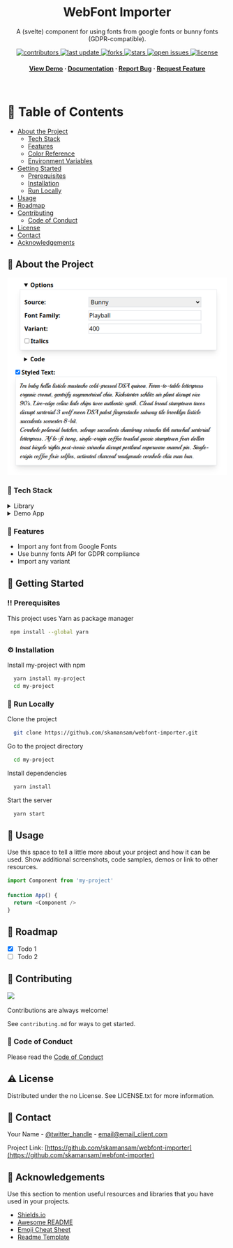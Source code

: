 <!--
Hey, thanks for using the awesome-readme-template template.  
If you have any enhancements, then fork this project and create a pull request 
or just open an issue with the label "enhancement".

Don't forget to give this project a star for additional support ;)
Maybe you can mention me or this repo in the acknowledgements too
-->

<!--
This README is a slimmed down version of the original one.
Removed sections:
- Screenshots
- Running Test
- Deployment
- FAQ
-->

<div align="center">

  <!-- <img src="https://raw.githubusercontent.com/skamansam/webfont-importer/sveltekit/screenshot.png" alt="screenshot" width="200" height="auto" /> -->
  <h1>WebFont Importer</h1>
  
  <p>
    A (svelte) component for using fonts from google fonts or bunny fonts (GDPR-compatible).
  </p>

  
<!-- Badges -->
<p>
  <a href="https://github.com/skamansam/webfont-importer/graphs/contributors">
    <img src="https://img.shields.io/github/contributors/skamansam/webfont-importer" alt="contributors" />
  </a>
  <a href="">
    <img src="https://img.shields.io/github/last-commit/skamansam/webfont-importer" alt="last update" />
  </a>
  <a href="https://github.com/skamansam/webfont-importer/network/members">
    <img src="https://img.shields.io/github/forks/skamansam/webfont-importer" alt="forks" />
  </a>
  <a href="https://github.com/skamansam/webfont-importer/stargazers">
    <img src="https://img.shields.io/github/stars/skamansam/webfont-importer" alt="stars" />
  </a>
  <a href="https://github.com/skamansam/webfont-importer/issues/">
    <img src="https://img.shields.io/github/issues/skamansam/webfont-importer" alt="open issues" />
  </a>
  <a href="https://github.com/skamansam/webfont-importer/blob/master/LICENSE">
    <img src="https://img.shields.io/github/license/skamansam/webfont-importer.svg" alt="license" />
  </a>
</p>
   
<h4>
    <a href="https://github.com/skamansam/webfont-importer/">View Demo</a>
  <span> · </span>
    <a href="https://github.com/skamansam/webfont-importer">Documentation</a>
  <span> · </span>
    <a href="https://github.com/skamansam/webfont-importer/issues/">Report Bug</a>
  <span> · </span>
    <a href="https://github.com/skamansam/webfont-importer/issues/">Request Feature</a>
  </h4>
</div>

<br />

<!-- Table of Contents -->
# :notebook_with_decorative_cover: Table of Contents

- [About the Project](#star2-about-the-project)
  * [Tech Stack](#space_invader-tech-stack)
  * [Features](#dart-features)
  * [Color Reference](#art-color-reference)
  * [Environment Variables](#key-environment-variables)
- [Getting Started](#toolbox-getting-started)
  * [Prerequisites](#bangbang-prerequisites)
  * [Installation](#gear-installation)
  * [Run Locally](#running-run-locally)
- [Usage](#eyes-usage)
- [Roadmap](#compass-roadmap)
- [Contributing](#wave-contributing)
  * [Code of Conduct](#scroll-code-of-conduct)
- [License](#warning-license)
- [Contact](#handshake-contact)
- [Acknowledgements](#gem-acknowledgements)
  

<!-- About the Project -->
## :star2: About the Project

<div align="center"> 
  <img src="https://raw.githubusercontent.com/skamansam/webfont-importer/sveltekit/screenshot.png" alt="screenshot" />
</div>


<!-- TechStack -->
### :space_invader: Tech Stack

<details>
  <summary>Library</summary>
  <ul>
    <li><a href="https://www.typescriptlang.org/">Typescript</a></li>
    <li><a href="https://sveltejs.org/">Svelte</a></li>
  </ul>
</details>

<details>
  <summary>Demo App</summary>
  <ul>
    <li><a href="https://tailwindcss.com/">TailwindCSS</a></li>
    <li><a href="https://www.typescriptlang.org/">Typescript</a></li>
  </ul>
</details>

<!-- Features -->
### :dart: Features

- Import any font from Google Fonts
- Use bunny fonts API for GDPR compliance
- Import any variant


<!-- Getting Started -->
## 	:toolbox: Getting Started

<!-- Prerequisites -->
### :bangbang: Prerequisites

This project uses Yarn as package manager

```bash
 npm install --global yarn
```

<!-- Installation -->
### :gear: Installation

Install my-project with npm

```bash
  yarn install my-project
  cd my-project
```


<!-- Run Locally -->
### :running: Run Locally

Clone the project

```bash
  git clone https://github.com/skamansam/webfont-importer.git
```

Go to the project directory

```bash
  cd my-project
```

Install dependencies

```bash
  yarn install
```

Start the server

```bash
  yarn start
```


<!-- Usage -->
## :eyes: Usage

Use this space to tell a little more about your project and how it can be used. Show additional screenshots, code samples, demos or link to other resources.


```javascript
import Component from 'my-project'

function App() {
  return <Component />
}
```

<!-- Roadmap -->
## :compass: Roadmap

* [x] Todo 1
* [ ] Todo 2

<!-- Contributing -->
## :wave: Contributing

<a href="https://github.com/skamansam/webfont-importer/graphs/contributors">
  <img src="https://contrib.rocks/image?repo=skamansam/webfont-importer" />
</a>


Contributions are always welcome!

See `contributing.md` for ways to get started.


<!-- Code of Conduct -->
### :scroll: Code of Conduct

Please read the [Code of Conduct](https://github.com/skamansam/webfont-importer/blob/master/CODE_OF_CONDUCT.md)


<!-- License -->
## :warning: License

Distributed under the no License. See LICENSE.txt for more information.


<!-- Contact -->
## :handshake: Contact

Your Name - [@twitter_handle](https://twitter.com/twitter_handle) - email@email_client.com

Project Link: [https://github.com/skamansam/webfont-importer](https://github.com/skamansam/webfont-importer)

<!-- Acknowledgments -->
## :gem: Acknowledgements

Use this section to mention useful resources and libraries that you have used in your projects.

 - [Shields.io](https://shields.io/)
 - [Awesome README](https://github.com/matiassingers/awesome-readme)
 - [Emoji Cheat Sheet](https://github.com/ikatyang/emoji-cheat-sheet/blob/master/README.md#travel--places)
 - [Readme Template](https://github.com/othneildrew/Best-README-Template)
